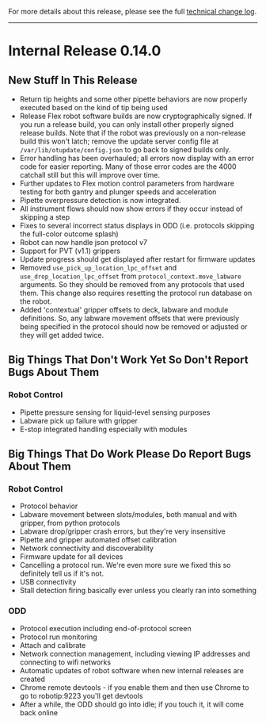 For more details about this release, please see the full [technical change log][]. 

[technical change log]: https://github.com/Opentrons/opentrons/releases

---

# Internal Release 0.14.0

## New Stuff In This Release

- Return tip heights and some other pipette behaviors are now properly executed based on the kind of tip being used
- Release Flex robot software builds are now cryptographically signed. If you run a release build, you can only install other properly signed release builds. Note that if the robot was previously on a non-release build this won't latch; remove the update server config file at ``/var/lib/otupdate/config.json`` to go back to signed builds only. 
- Error handling has been overhauled; all errors now display with an error code for easier reporting. Many of those error codes are the 4000 catchall still but this will improve over time.
- Further updates to Flex motion control parameters from hardware testing for both gantry and plunger speeds and acceleration
- Pipette overpressure detection is now integrated.
- All instrument flows should now show errors if they occur instead of skipping a step
- Fixes to several incorrect status displays in ODD (i.e. protocols skipping the full-color outcome splash)
- Robot can now handle json protocol v7
- Support for PVT (v1.1) grippers
- Update progress should get displayed after restart for firmware updates
- Removed `use_pick_up_location_lpc_offset` and `use_drop_location_lpc_offset` from `protocol_context.move_labware` arguments. So they should be removed from any protocols that used them. This change also requires resetting the protocol run database on the robot.
- Added 'contextual' gripper offsets to deck, labware and module definitions. So, any labware movement offsets that were previously being specified in the protocol should now be removed or adjusted or they will get added twice.


## Big Things That Don't Work Yet So Don't Report Bugs About Them

### Robot Control
- Pipette pressure sensing for liquid-level sensing purposes
- Labware pick up failure with gripper
- E-stop integrated handling especially with modules

## Big Things That Do Work Please Do Report Bugs About Them
### Robot Control
- Protocol behavior
- Labware movement between slots/modules, both manual and with gripper, from python protocols
- Labware drop/gripper crash errors, but they're very insensitive
- Pipette and gripper automated offset calibration
- Network connectivity and discoverability
- Firmware update for all devices 
- Cancelling a protocol run. We're even more sure we fixed this so definitely tell us if it's not.
- USB connectivity
- Stall detection firing basically ever unless you clearly ran into something

### ODD
- Protocol execution including end-of-protocol screen
- Protocol run monitoring
- Attach and calibrate
- Network connection management, including viewing IP addresses and connecting to wifi networks
- Automatic updates of robot software when new internal releases are created
- Chrome remote devtools - if you enable them and then use Chrome to go to robotip:9223 you'll get devtools
- After a while, the ODD should go into idle; if you touch it, it will come back online



